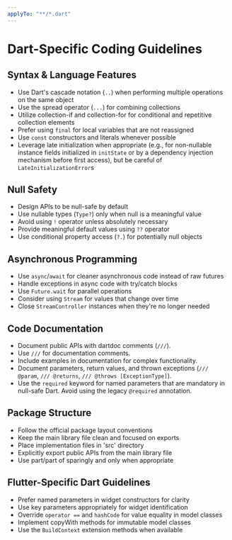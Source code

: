 ```yaml
---
applyTo: "**/*.dart"
---
```

# Dart-Specific Coding Guidelines

## Syntax & Language Features

- Use Dart's cascade notation (`..`) when performing multiple operations on the same object
- Use the spread operator (`...`) for combining collections
- Utilize collection-if and collection-for for conditional and repetitive collection elements
- Prefer using `final` for local variables that are not reassigned
- Use `const` constructors and literals whenever possible
- Leverage late initialization when appropriate (e.g., for non-nullable instance fields initialized in `initState` or by a dependency injection mechanism before first access), but be careful of `LateInitializationError`s

## Null Safety

- Design APIs to be null-safe by default
- Use nullable types (`Type?`) only when null is a meaningful value
- Avoid using `!` operator unless absolutely necessary
- Provide meaningful default values using `??` operator
- Use conditional property access (`?.`) for potentially null objects

## Asynchronous Programming

- Use `async`/`await` for cleaner asynchronous code instead of raw futures
- Handle exceptions in async code with try/catch blocks
- Use `Future.wait` for parallel operations
- Consider using `Stream` for values that change over time
- Close `StreamController` instances when they're no longer needed

## Code Documentation

- Document public APIs with dartdoc comments (`///`).
- Use `///` for documentation comments.
- Include examples in documentation for complex functionality.
- Document parameters, return values, and thrown exceptions (`/// @param`, `/// @returns`, `/// @throws [ExceptionType]`).
- Use the `required` keyword for named parameters that are mandatory in null-safe Dart. Avoid using the legacy `@required` annotation.

## Package Structure

- Follow the official package layout conventions
- Keep the main library file clean and focused on exports
- Place implementation files in 'src' directory
- Explicitly export public APIs from the main library file
- Use part/part of sparingly and only when appropriate

## Flutter-Specific Dart Guidelines

- Prefer named parameters in widget constructors for clarity
- Use key parameters appropriately for widget identification
- Override `operator ==` and `hashCode` for value equality in model classes
- Implement copyWith methods for immutable model classes
- Use the `BuildContext` extension methods when available
